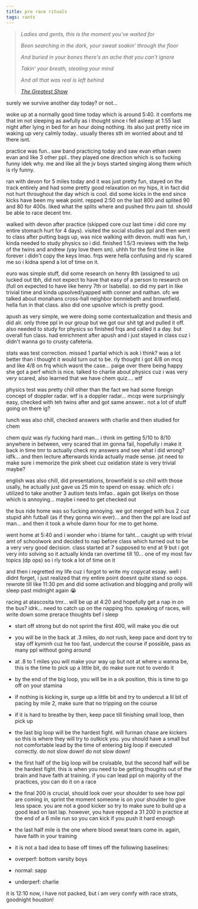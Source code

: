 ```yaml
---
title: pre race rituals
tags: rants
---
```


> *Ladies and gents, this is the moment you've waited for*
>
> *Been searching in the dark, your sweat soakin' through the floor*
>
> *And buried in your bones there's an ache that you can't ignore*
>
> *Takin' your breath, stealing your mind*
>
> *And all that was real is left behind*
>
> *<cite>[The Greatest Show](https://open.spotify.com/track/4ylWMuGbMXNDgDd8lErEle?si=14354d921c8b4969)</cite>*

surely we survive another day today? or not... 

woke up at a normally good time today which is around 5:40. it comforts me that im not sleeping as awfully as i thought since i fell asleep at 1:55 last night after lying in bed for an hour doing nothing. its also just pretty nice im waking up very calmly today.. usually theres sth im worried about and td there isnt.

practice was fun.. saw band practicing today and saw evan ethan owen evan and like 3 other ppl.. they played one direction which is so fucking funny idek why. me and like all the jv boys started singing along them which is rly funny.

ran with devon for 5 miles today and it was just pretty fun, stayed on the track entirely and had some pretty good relaxation on my hips, it in fact did not hurt throughout the day which is cool. did some kicks in the end since kicks have been my weak point. repped 2:50 on the last 800 and splited 90 and 80 for 400s. liked what the splits where and pushed thru pain td. should be able to race decent tmr.

walked with devon after practice (skipped core cuz last time i did core my entire stomach hurt for 4 days). visited the social studies ppl and then went to class after putting bags up, was nice walking with devon. multi was fun, i kinda needed to study physics so i did. finished 1.5/3 reviews with the help of the twins and andrew (yay love them sm). uhhh for the first time in like forever i didn't copy the keys lmao. frqs were hella confusing and rly scared me so i kidna spend a lot of time on it. 

euro was simple stuff, did some research on henry 8th (assigned to us) lucked out tbh, did not expect to have that easy of a person to research on (full on expected to have like henry 7th or Isabella). so did my part in like trivial time and kinda upsolved/yapped with conner and nathan. ofc we talked about monahans cross-hall neighbor bonniebeth and brownfield. hella fun in that class. also did one upsolve which is pretty good.

apush as very simple, we were doing some contextualization and thesis and did alr. only three ppl in our group but we got our shit tgt and pulled it off. also needed to study for physics so finished frqs and called it a day. but overall fun class. had enrichment after apush and i just stayed in class cuz i didn't wanna go to crusty cafeteria.

stats was test correction. missed 1 partial which is aok i think? was a lot better than i thought it would turn out to be. rly thought i got 4/8 on mcq and like 4/8 on frq which wasnt the case... paige over there being happy she got a perf which is nice. talked to charlie about physics cuz i was very very scared, also learned that we have chem quiz.... wtf

physics test was pretty chill other than the fact we had some foreign concept of doppler radar. wtf is a doppler radar... mcqs were surprisingly easy, checked with teh twins after and got same answer.. not a lot of stuff going on there ig?

lunch was also chill, checked answers with charlie and then studied for chem

chem quiz was rly fucking hard man... i think im getting 5/10 to 8/10 anywhere in between, very scared that im gonna fail, hopefully i make it back in time tmr to actually check my answers and see what i did wrong? idfk... and then lecture afterwards kinda actually made sense. jst need to make sure i memorize the pink sheet cuz oxidation state is very trivial maybe?

english was also chill, did presentations, brownfield is so chill with those usally, he actually just gave us 25 min to spend on essay. which ofc i utilized to take another 3 autism tests lmfao.. again got likelys on those which is annoying... maybe i need to get checked out

the bus ride home was so fucking annoying. we got merged with bus 2 cuz stupid ahh futball (as if they gonna win ever)... and then the ppl are loud asf man... and then it took a whole damn hour for me to get home.

went home at 5:40 and i wonder who i blame for taht... caught up with trivial amt of schoolwork and decided to nap before class which turned out to be a very very good decision. class started at 7 supposed to end at 9 but i got very into solving so it actually kinda ran overtime till 10... one of my most fav topics (dp ops) so i rly took a lot of time on it

and then i regretted my life cuz i forgot to write my copycat essay. well i didnt forget, i just realized that my entire point doesnt quite stand so oops. rewrote till like 11:30 pm and did some activation and blogging and prolly will sleep past midnight again 😭

racing at atascosita tmr... will be up at 4:20 and hopefully get a nap in on the bus? idrk... need to catch up on the napping tho. speaking of races, will write down some prerace thoughts bef i sleep

- start off strong but do not sprint the first 400, will make you die out

- you will be in the back at .3 miles, do not rush, keep pace and dont try to stay off kyminh cuz he too fast, undercut the course if possible, pass as many ppl without going around

- at .8 to 1 miles you will make your way up but not at where u wanna be, this is the time to pick up a little bit, do make sure not to overdo it

- by the end of the big loop, you will be in a ok position, this is time to go off on your stamina

- if nothing is kicking in, surge up a little bit and try to undercut a lil bit of pacing by mile 2, make sure that no tripping on the course

- if it is hard to breathe by then, keep pace till finishing small loop, then pick up

- the last big loop will be the hardest fight. will furman chase are kickers so this is where they will try to outkick you. you should have a small but not comfortable lead by the time of entering big loop if executed correctly. do not slow down! do not slow down!

- the first half of the big loop will be cruisable, but the second half will be the hardest fight. this is when you need to be getting thoughts out of the brain and have faith at training. if you can lead ppl on majority of the practices, you can do it on a race

- the final 200 is crucial, should look over your shoulder to see how ppl are coming in, sprint the moment someone is on your shoulder to give less space. you are not a good kicker so try to make sure to build up a good lead on last lap. however, you have repped a 31 200 in practice at the end of a 6 mile run so you can kick if you push it hard enough

- the last half mile is the one where blood sweat tears come in. again, have faith in your training

- it is not a bad idea to base off times off the following baselines:

- overperf: bottom varsity boys

- normal: sapp

- underperf: charlie


it is 12:10 now, i have not packed, but i am very comfy with race strats, goodnight houston!
